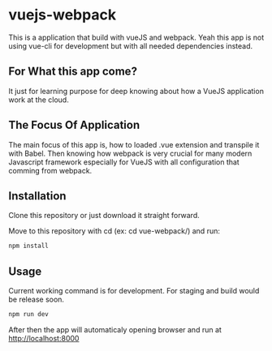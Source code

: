# vuejs-webpack

This is a application that build with vueJS and webpack. Yeah this app is not using vue-cli for development but with all needed dependencies instead.

## For What this app come?
It just for learning purpose for deep knowing about how a VueJS application work at the cloud.

## The Focus Of Application
The main focus of this app is, how to loaded .vue extension and transpile it with Babel. Then knowing how webpack is very crucial for many modern Javascript framework especially for VueJS with all configuration that comming from webpack.

## Installation
Clone this repository or just download it straight forward.

Move to this repository with cd (ex: cd vue-webpack/) and run:

```bash
npm install
```

## Usage
Current working command is for development. For staging and build would be release soon.

```bash
npm run dev
```
After then the app will automaticaly opening browser and run at [http://localhost:8000](http://localhost:8000)
